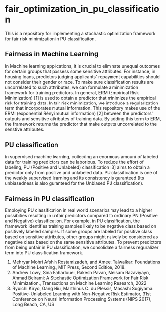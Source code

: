 # fair_optimization_in_pu_classification

This is a repository for implementing a stochastic optimization framework for fair risk minimization in PU classificaiton.

## Fairness in Machine Learning
In Machine learning applications, it is crucial to  eliminate unequal outcomes for certain groups that possess some sensitive attributes. For instance, in housing loans, predictors judging applicants' repayment capabilities should not consider their gender or race. To make sure classification results are uncorrelated to such atttributes, we can formulate a minimization framework for training predictors. In general, ERM (Empirical Risk Minimization) [1] is used to obtain a predictor that minimizes the empirical risk for training data. In fair risk minimization, we introduce a regularization term that incorporates mutual information. This repository makes use of the ERMI (exponential Rényi mutual information) [2] between the predictors' outputs and sensitive attributes of training data. By adding this term to ERM, the framework returns the predictor that make outputs uncorrelated to the senstive attributes.

## PU classification
In supervised machine learning, collecting an enormous amount of labeled data for training predictors can be laborious. To reduce the effort of labeling, PU (Positive and Unlabeled) classification [3] aims to obtain a predictor only from positive and unlabeled data. PU classification is one of the weakly supervised learning and its consistency is guranteed (Its unbiasedness is also guranteed for the Unbiased PU classification).

## Fairness in PU classification
Employing PU classification in real world scenarios may lead to a higher possibities resulting in unfair predictors compared to ordinary PN (Positive and Negative) classification. For example, in PU classification, the framework identifies training samples likely to be negative class  based on positively labeled samples. If some groups are labeled for positive class based on sensitive attributes, other groups might naively be considered as negative class based on the same sensitive attributes. To prevent predictors from being unfair in PU classification, we consolidate a fairness reguralizer term into PU classification framework.

1. Mehryar Mohri Afshin Rostamizadeh, and Ameet Talwalkar: Foundations of Machine Learning., MIT Press, Second Edition, 2018.
1. Andrew Lowy, Sina Baharlouei, Rakesh Pavan, Meisam Razaviyayn, Ahmad Beirami: A Stochastic Optimization Framework for Fair Risk Minimization., Transactions on Machine Learning Research, 2022
1. Ryuichi Kiryo, Gang Niu, Marthinus C. du Plessis, Masashi Sugiyama: Positive-Unlabeled Learning with Non-Negative Risk Estimator, 31st Conference on Neural Information Processing Systems (NIPS 2017), Long Beach, CA, US
